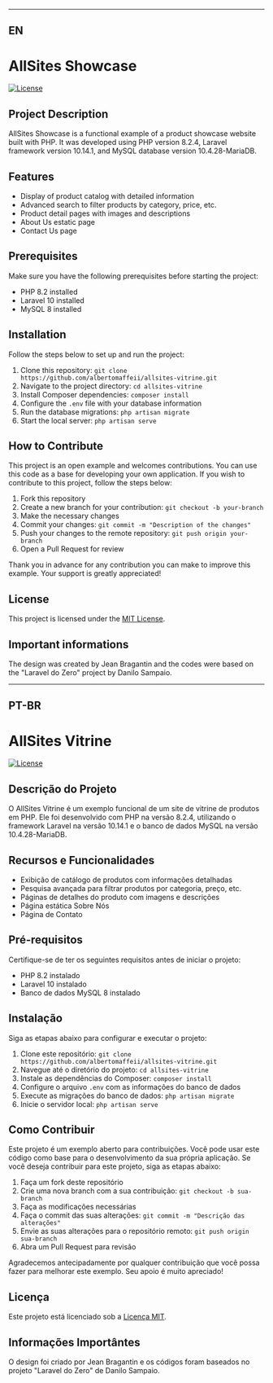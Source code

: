 ----------------------------------------------------------------------------------------
EN
----------------------------------------------------------------------------------------
# AllSites Showcase

[![License](https://img.shields.io/badge/license-MIT-blue.svg)](https://github.com/albertomaffeii/allsites-vitrine/blob/main/LICENSE)

## Project Description

AllSites Showcase is a functional example of a product showcase website built with PHP. It was developed using PHP version 8.2.4, Laravel framework version 10.14.1, and MySQL database version 10.4.28-MariaDB.

## Features

- Display of product catalog with detailed information
- Advanced search to filter products by category, price, etc.
- Product detail pages with images and descriptions
- About Us estatic page
- Contact Us page

## Prerequisites

Make sure you have the following prerequisites before starting the project:

- PHP 8.2 installed
- Laravel 10 installed
- MySQL 8 installed

## Installation

Follow the steps below to set up and run the project:

1. Clone this repository: `git clone https://github.com/albertomaffeii/allsites-vitrine.git`
2. Navigate to the project directory: `cd allsites-vitrine`
3. Install Composer dependencies: `composer install`
4. Configure the `.env` file with your database information
5. Run the database migrations: `php artisan migrate`
6. Start the local server: `php artisan serve`

## How to Contribute

This project is an open example and welcomes contributions. You can use this code as a base for developing your own application. If you wish to contribute to this project, follow the steps below:

1. Fork this repository
2. Create a new branch for your contribution: `git checkout -b your-branch`
3. Make the necessary changes
4. Commit your changes: `git commit -m "Description of the changes"`
5. Push your changes to the remote repository: `git push origin your-branch`
6. Open a Pull Request for review

Thank you in advance for any contribution you can make to improve this example. Your support is greatly appreciated!

## License

This project is licensed under the [MIT License](https://github.com/albertomaffeii/allsites-vitrine/blob/main/LICENSE).

## Important informations
The design was created by Jean Bragantin and the codes were based on the "Laravel do Zero" project by Danilo Sampaio.

----------------------------------------------------------------------------------------
PT-BR
----------------------------------------------------------------------------------------
# AllSites Vitrine

[![License](https://img.shields.io/badge/license-MIT-blue.svg)](https://github.com/albertomaffeii/allsites-vitrine/blob/main/LICENSE)

## Descrição do Projeto

O AllSites Vitrine é um exemplo funcional de um site de vitrine de produtos em PHP. Ele foi desenvolvido com PHP na versão 8.2.4, utilizando o framework Laravel na versão 10.14.1 e o banco de dados MySQL na versão 10.4.28-MariaDB.

## Recursos e Funcionalidades

- Exibição de catálogo de produtos com informações detalhadas
- Pesquisa avançada para filtrar produtos por categoria, preço, etc.
- Páginas de detalhes do produto com imagens e descrições
- Página estática Sobre Nós
- Página de Contato

## Pré-requisitos

Certifique-se de ter os seguintes requisitos antes de iniciar o projeto:

- PHP 8.2 instalado
- Laravel 10 instalado
- Banco de dados MySQL 8 instalado

## Instalação

Siga as etapas abaixo para configurar e executar o projeto:

1. Clone este repositório: `git clone https://github.com/albertomaffeii/allsites-vitrine.git`
2. Navegue até o diretório do projeto: `cd allsites-vitrine`
3. Instale as dependências do Composer: `composer install`
4. Configure o arquivo `.env` com as informações do banco de dados
5. Execute as migrações do banco de dados: `php artisan migrate`
6. Inicie o servidor local: `php artisan serve`

## Como Contribuir

Este projeto é um exemplo aberto para contribuições. Você pode usar este código como base para o desenvolvimento da sua própria aplicação. Se você deseja contribuir para este projeto, siga as etapas abaixo:

1. Faça um fork deste repositório
2. Crie uma nova branch com a sua contribuição: `git checkout -b sua-branch`
3. Faça as modificações necessárias
4. Faça o commit das suas alterações: `git commit -m "Descrição das alterações"`
5. Envie as suas alterações para o repositório remoto: `git push origin sua-branch`
6. Abra um Pull Request para revisão

Agradecemos antecipadamente por qualquer contribuição que você possa fazer para melhorar este exemplo. Seu apoio é muito apreciado!

## Licença

Este projeto está licenciado sob a [Licença MIT](https://github.com/albertomaffeii/allsites-vitrine/blob/main/LICENSE).

## Informações Importântes
O design foi criado por Jean Bragantin e os códigos foram baseados no projeto "Laravel do Zero" de Danilo Sampaio.